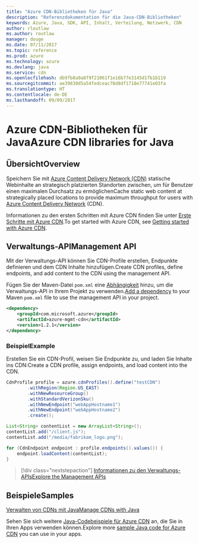 ```yaml
---
title: "Azure CDN-Bibliotheken für Java"
description: "Referenzdokumentation für die Java-CDN-Bibliotheken"
keywords: Azure, Java, SDK, API, Inhalt, Verteilung, Netzwerk, CDN
author: rloutlaw
ms.author: routlaw
manager: douge
ms.date: 07/11/2017
ms.topic: reference
ms.prod: azure
ms.technology: azure
ms.devlang: java
ms.service: cdn
ms.openlocfilehash: db9fb8a9a8f9f21061f1e16b77e3145d1fb1b119
ms.sourcegitcommit: ae39830d5a54fedceac78d8df1718e77741e03fa
ms.translationtype: HT
ms.contentlocale: de-DE
ms.lasthandoff: 09/09/2017
---
```

# <a name="azure-cdn-libraries-for-java"></a><span data-ttu-id="f0953-104">Azure CDN-Bibliotheken für Java</span><span class="sxs-lookup"><span data-stu-id="f0953-104">Azure CDN libraries for Java</span></span>

## <a name="overview"></a><span data-ttu-id="f0953-105">Übersicht</span><span class="sxs-lookup"><span data-stu-id="f0953-105">Overview</span></span>

<span data-ttu-id="f0953-106">Speichern Sie mit [Azure Content Delivery Network (CDN)](/azure/cdn/cdn-overview) statische Webinhalte an strategisch platzierten Standorten zwischen, um für Benutzer einen maximalen Durchsatz zu ermöglichen</span><span class="sxs-lookup"><span data-stu-id="f0953-106">Cache static web content at strategically placed locations to provide maximum throughput for users with [Azure Content Delivery Network](/azure/cdn/cdn-overview) (CDN).</span></span>

<span data-ttu-id="f0953-107">Informationen zu den ersten Schritten mit Azure CDN finden Sie unter [Erste Schritte mit Azure CDN](/azure/cdn/cdn-create-new-endpoint).</span><span class="sxs-lookup"><span data-stu-id="f0953-107">To get started with Azure CDN, see [Getting started with Azure CDN](/azure/cdn/cdn-create-new-endpoint).</span></span>

## <a name="management-api"></a><span data-ttu-id="f0953-108">Verwaltungs-API</span><span class="sxs-lookup"><span data-stu-id="f0953-108">Management API</span></span>

<span data-ttu-id="f0953-109">Mit der Verwaltungs-API können Sie CDN-Profile erstellen, Endpunkte definieren und dem CDN Inhalte hinzufügen.</span><span class="sxs-lookup"><span data-stu-id="f0953-109">Create CDN profiles, define endpoints, and add content to the CDN using the management API.</span></span>

<span data-ttu-id="f0953-110">Fügen Sie der Maven-Datei `pom.xml` eine [Abhängigkeit](https://maven.apache.org/guides/getting-started/index.html#How_do_I_use_external_dependencies) hinzu, um die Verwaltungs-API in Ihrem Projekt zu verwenden.</span><span class="sxs-lookup"><span data-stu-id="f0953-110">[Add a dependency](https://maven.apache.org/guides/getting-started/index.html#How_do_I_use_external_dependencies) to your Maven `pom.xml` file to use the management API in your project.</span></span>

```XML
<dependency>
    <groupId>com.microsoft.azure</groupId>
    <artifactId>azure-mgmt-cdn</artifactId>
    <version>1.2.1</version>
</dependency>
```   

### <a name="example"></a><span data-ttu-id="f0953-111">Beispiel</span><span class="sxs-lookup"><span data-stu-id="f0953-111">Example</span></span>

<span data-ttu-id="f0953-112">Erstellen Sie ein CDN-Profil, weisen Sie Endpunkte zu, und laden Sie Inhalte ins CDN:</span><span class="sxs-lookup"><span data-stu-id="f0953-112">Create a CDN profile, assign endpoints, and load content into the CDN.</span></span>

```java
CdnProfile profile = azure.cdnProfiles().define("testCDN")
        .withRegion(Region.US_EAST)
        .withNewResourceGroup()
        .withStandardVerizonSku()
        .withNewEndpoint("webAppHostname1")
        .withNewEndpoint("webAppHostname2")
        .create();

List<String> contentList = new ArrayList<String>();
contentList.add("/client.js");
contentList.add("/media/fabrikam_logo.png");

for (CdnEndpoint endpoint : profile.endpoints().values()) {
    endpoint.loadContent(contentList);
}
```

> [!div class="nextstepaction"]
> [<span data-ttu-id="f0953-113">Informationen zu den Verwaltungs-APIs</span><span class="sxs-lookup"><span data-stu-id="f0953-113">Explore the Management APIs</span></span>](/java/api/overview/azure/cdn/managementapi)

## <a name="samples"></a><span data-ttu-id="f0953-114">Beispiele</span><span class="sxs-lookup"><span data-stu-id="f0953-114">Samples</span></span>

[<span data-ttu-id="f0953-115">Verwalten von CDNs mit Java</span><span class="sxs-lookup"><span data-stu-id="f0953-115">Manage CDNs with Java</span></span>](https://github.com/Azure-Samples/cdn-java-manage-cdn)

<span data-ttu-id="f0953-116">Sehen Sie sich weitere [Java-Codebeispiele für Azure CDN](https://azure.microsoft.com/resources/samples/?platform=java&term=cdn) an, die Sie in Ihren Apps verwenden können.</span><span class="sxs-lookup"><span data-stu-id="f0953-116">Explore more [sample Java code for Azure CDN](https://azure.microsoft.com/resources/samples/?platform=java&term=cdn) you can use in your apps.</span></span>